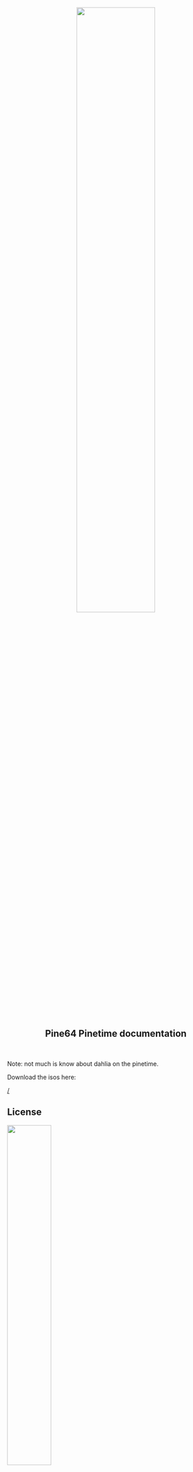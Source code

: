 <h3
<h3
<p align="center">
  <img width="60%" src="https://github.com/dahlia-os/documentation/blob/master/assets/images/logo/new/dahliaOS_logo_with_text_black.svg"
</p>
  <br>
  <h2 align="center"><center>Pine64 Pinetime documentation</center></h2>
  <br>
</div>

Note:  not much is know about dahlia on the pinetime.


Download the isos here:

[/]()

## License

<p align="left">
  <img width="45%" src="https://github.com/dahlia-os/documentation/blob/master/assets/images/logo/new/dahliaOS_logo_with_text_black.svg"
</p>

Copyright @ 2019-2020 The dahliaOS Authors contact@dahliaos.io

This project is licensed under the [Apache 2.0 license](https://github.com/dahlia-os/documentation/blob/master/LICENSE)
